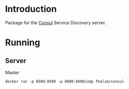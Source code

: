 Introduction
============

Package for the [Consul](http://www.consul.io/) Service Discovery server.

Running
=======

Server
------

Master

`docker run -p 8500:8500 -p 8600:8600/udp fhalim/consul`

